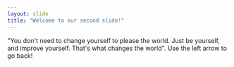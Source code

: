 ```yaml
---
layout: slide
title: "Welcome to our second slide!"
---
```

"You don't need to change yourself to please the world. Just be yourself, and improve yourself. That's what changes the world".
Use the left arrow to go back!
